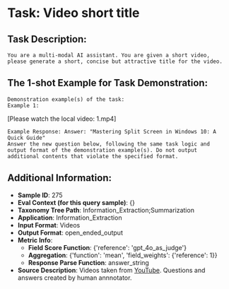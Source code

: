 # Task: Video short title

## Task Description:

```
You are a multi-modal AI assistant. You are given a short video, please generate a short, concise but attractive title for the video.
```

## The 1-shot Example for Task Demonstration:

```
Demonstration example(s) of the task:
Example 1:
```

[Please watch the local video: 1.mp4]

```
Example Response: Answer: "Mastering Split Screen in Windows 10: A Quick Guide"
Answer the new question below, following the same task logic and output format of the demonstration example(s). Do not output additional contents that violate the specified format.
```

## Additional Information:

- **Sample ID**: 275
- **Eval Context (for this query sample)**: {}
- **Taxonomy Tree Path**: Information_Extraction;Summarization
- **Application**: Information_Extraction
- **Input Format**: Videos
- **Output Format**: open_ended_output
- **Metric Info**:
  - **Field Score Function**: {'reference': 'gpt_4o_as_judge'}
  - **Aggregation**: {'function': 'mean', 'field_weights': {'reference': 1}}
  - **Response Parse Function**: answer_string
- **Source Description**: Videos taken from [YouTube](https://www.youtube.com/). Questions and answers created by human annnotator.
